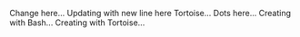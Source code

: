 
Change here...
Updating with new line here
Tortoise...
Dots here...
Creating with Bash...
Creating with Tortoise...


